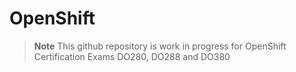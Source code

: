 # OpenShift

>**Note**
>This github repository is work in progress for OpenShift Certification Exams DO280, DO288 and DO380
